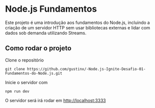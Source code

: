 # Node.js Fundamentos

Este projeto é uma introdução aos fundamentos do Node.js, incluindo a criação de um servidor HTTP sem usar bibliotecas externas e lidar com dados sob demanda utilizando Streams.

## Como rodar o projeto

Clone o repositório

`git clone https://github.com/gustinx/-Node.js-Ignite-Desafio-01-Fundamentos-do-Node.js.git`

Inicie o servidor com

`npm run dev`

O servidor será irá rodar em [http://localhost:3333](http://localhost:3333)
